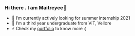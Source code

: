 ### Hi there . I am Maitreyee👋



- 🔭 I’m currently actively looking for summer internship 2021
- 🌱 I’m a third year undergraduate from VIT, Vellore
- ⚡ Check my [portfolio](https://maitreyeepaliwal.github.io/MaitreyeePaliwal/) to know more :) 
